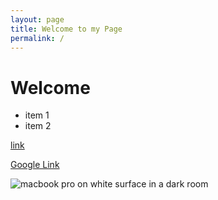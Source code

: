```yaml
---
layout: page
title: Welcome to my Page
permalink: /
---
```


# Welcome

- item 1
- item 2

[link](/_posts/2025-08-03-liftoff.md)

[Google Link](https://google.com)

![macbook pro on white surface in a dark room](https://images.unsplash.com/photo-1537498425277-c283d32ef9db?w=800&auto=format&fit=crop&q=60&ixlib=rb-4.1.0&ixid=M3wxMjA3fDB8MHxzZWFyY2h8MTl8fGNvbXB1dGVyfGVufDB8fDB8fHww)
